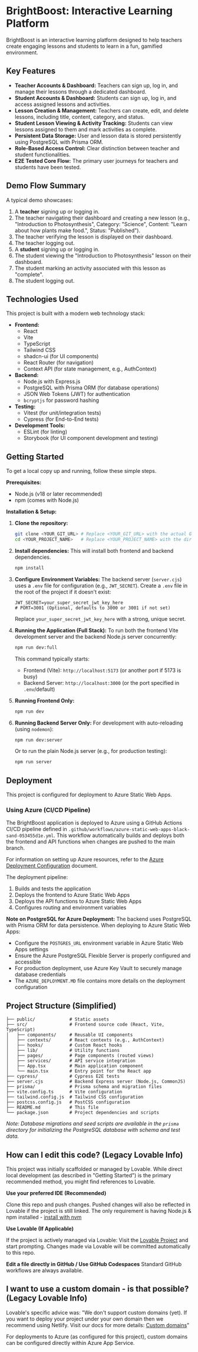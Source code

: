 # BrightBoost: Interactive Learning Platform

BrightBoost is an interactive learning platform designed to help teachers create engaging lessons and students to learn in a fun, gamified environment.

## Key Features

*   **Teacher Accounts & Dashboard:** Teachers can sign up, log in, and manage their lessons through a dedicated dashboard.
*   **Student Accounts & Dashboard:** Students can sign up, log in, and access assigned lessons and activities.
*   **Lesson Creation & Management:** Teachers can create, edit, and delete lessons, including title, content, category, and status.
*   **Student Lesson Viewing & Activity Tracking:** Students can view lessons assigned to them and mark activities as complete.
*   **Persistent Data Storage:** User and lesson data is stored persistently using PostgreSQL with Prisma ORM.
*   **Role-Based Access Control:** Clear distinction between teacher and student functionalities.
*   **E2E Tested Core Flow:** The primary user journeys for teachers and students have been tested.

## Demo Flow Summary

A typical demo showcases:
1.  A **teacher** signing up or logging in.
2.  The teacher navigating their dashboard and creating a new lesson (e.g., "Introduction to Photosynthesis", Category: "Science", Content: "Learn about how plants make food.", Status: "Published").
3.  The teacher verifying the lesson is displayed on their dashboard.
4.  The teacher logging out.
5.  A **student** signing up or logging in.
6.  The student viewing the "Introduction to Photosynthesis" lesson on their dashboard.
7.  The student marking an activity associated with this lesson as "complete".
8.  The student logging out.

## Technologies Used

This project is built with a modern web technology stack:

*   **Frontend:**
    *   React
    *   Vite
    *   TypeScript
    *   Tailwind CSS
    *   shadcn-ui (for UI components)
    *   React Router (for navigation)
    *   Context API (for state management, e.g., AuthContext)
*   **Backend:**
    *   Node.js with Express.js
    *   PostgreSQL with Prisma ORM (for database operations)
    *   JSON Web Tokens (JWT) for authentication
    *   `bcryptjs` for password hashing
*   **Testing:**
    *   Vitest (for unit/integration tests)
    *   Cypress (for End-to-End tests)
*   **Development Tools:**
    *   ESLint (for linting)
    *   Storybook (for UI component development and testing)

## Getting Started

To get a local copy up and running, follow these simple steps.

**Prerequisites:**
*   Node.js (v18 or later recommended)
*   npm (comes with Node.js)

**Installation & Setup:**

1.  **Clone the repository:**
    ```sh
    git clone <YOUR_GIT_URL> # Replace <YOUR_GIT_URL> with the actual Git URL of this project
    cd <YOUR_PROJECT_NAME>   # Replace <YOUR_PROJECT_NAME> with the directory name
    ```

2.  **Install dependencies:**
    This will install both frontend and backend dependencies.
    ```sh
    npm install
    ```

3.  **Configure Environment Variables:**
    The backend server (`server.cjs`) uses a `.env` file for configuration (e.g., `JWT_SECRET`). Create a `.env` file in the root of the project if it doesn't exist:
    ```env
    JWT_SECRET=your_super_secret_jwt_key_here
    # PORT=3001 (Optional, defaults to 3000 or 3001 if not set)
    ```
    Replace `your_super_secret_jwt_key_here` with a strong, unique secret.

4.  **Running the Application (Full Stack):**
    To run both the frontend Vite development server and the backend Node.js server concurrently:
    ```sh
    npm run dev:full
    ```
    This command typically starts:
    *   Frontend (Vite): `http://localhost:5173` (or another port if 5173 is busy)
    *   Backend Server: `http://localhost:3000` (or the port specified in `.env`/default)

5.  **Running Frontend Only:**
    ```sh
    npm run dev
    ```

6.  **Running Backend Server Only:**
    For development with auto-reloading (using `nodemon`):
    ```sh
    npm run dev:server
    ```
    Or to run the plain Node.js server (e.g., for production testing):
    ```sh
    npm run server
    ```

## Deployment

This project is configured for deployment to Azure Static Web Apps.

### Using Azure (CI/CD Pipeline)

The BrightBoost application is deployed to Azure using a GitHub Actions CI/CD pipeline defined in `.github/workflows/azure-static-web-apps-black-sand-053455d1e.yml`. This workflow automatically builds and deploys both the frontend and API functions when changes are pushed to the main branch.

For information on setting up Azure resources, refer to the [Azure Deployment Configuration](./AZURE_DEPLOYMENT.md) document.

The deployment pipeline:
1. Builds and tests the application
2. Deploys the frontend to Azure Static Web Apps
3. Deploys the API functions to Azure Static Web Apps
4. Configures routing and environment variables

**Note on PostgreSQL for Azure Deployment:**
The backend uses PostgreSQL with Prisma ORM for data persistence. When deploying to Azure Static Web Apps:
*   Configure the `POSTGRES_URL` environment variable in Azure Static Web Apps settings
*   Ensure the Azure PostgreSQL Flexible Server is properly configured and accessible
*   For production deployment, use Azure Key Vault to securely manage database credentials
*   The `AZURE_DEPLOYMENT.MD` file contains more details on the deployment configuration

## Project Structure (Simplified)

```
├── public/             # Static assets
├── src/                # Frontend source code (React, Vite, TypeScript)
│   ├── components/     # Reusable UI components
│   ├── contexts/       # React contexts (e.g., AuthContext)
│   ├── hooks/          # Custom React hooks
│   ├── lib/            # Utility functions
│   ├── pages/          # Page components (routed views)
│   ├── services/       # API service integration
│   ├── App.tsx         # Main application component
│   └── main.tsx        # Entry point for the React app
├── cypress/            # Cypress E2E tests
├── server.cjs          # Backend Express server (Node.js, CommonJS)
├── prisma/             # Prisma schema and migration files
├── vite.config.ts      # Vite configuration
├── tailwind.config.js  # Tailwind CSS configuration
├── postcss.config.js   # PostCSS configuration
├── README.md           # This file
└── package.json        # Project dependencies and scripts
```
*Note: Database migrations and seed scripts are available in the `prisma` directory for initializing the PostgreSQL database with schema and test data.*

## How can I edit this code? (Legacy Lovable Info)

This project was initially scaffolded or managed by Lovable. While direct local development (as described in "Getting Started") is the primary recommended method, you might find references to Lovable.

**Use your preferred IDE (Recommended)**

Clone this repo and push changes. Pushed changes will also be reflected in Lovable if the project is still linked.
The only requirement is having Node.js & npm installed - [install with nvm](https://github.com/nvm-sh/nvm#installing-and-updating)

**Use Lovable (If Applicable)**

If the project is actively managed via Lovable:
Visit the [Lovable Project](https://lovable.dev/projects/f303f677-9491-4ea6-843e-bc69a8fc78d2) and start prompting.
Changes made via Lovable will be committed automatically to this repo.

**Edit a file directly in GitHub / Use GitHub Codespaces**
Standard GitHub workflows are always available.

## I want to use a custom domain - is that possible? (Legacy Lovable Info)

Lovable's specific advice was: "We don't support custom domains (yet). If you want to deploy your project under your own domain then we recommend using Netlify. Visit our docs for more details: [Custom domains](https://docs.lovable.dev/tips-tricks/custom-domain/)"

For deployments to Azure (as configured for this project), custom domains can be configured directly within Azure App Service.
